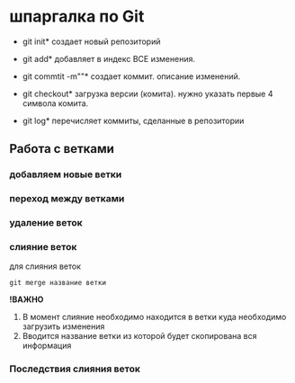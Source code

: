# шпаргалка по Git

* git init*
создает новый репозиторий

* git add*
добавляет в индекс ВСЕ изменения.

* git commtit -m""*
создает коммит. описание изменений.

* git checkout*
загрузка версии (комита). нужно указать первые 4 символа комита.

* git log*
перечисляет коммиты, сделанные в репозитории

## Работа с ветками

### добавляем новые ветки

### переход между ветками

### удаление веток

### слияние веток
 для слияния веток

    git merge название ветки
    
**!ВАЖНО** 
1. В момент слияние необходимо находится в ветки куда необходимо загрузить изменения
2. Вводится название ветки из которой будет скопирована вся информация

### Последствия слияния веток